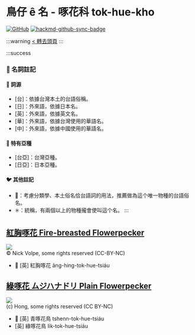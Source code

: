 # 鳥仔 ê 名 - 啄花科 tok-hue-kho

[![GitHub](https://img.shields.io/badge/GitHub-black?logo=github)](https://github.com/siansiansu/tsiau-a-e-mia)
[![hackmd-github-sync-badge](https://hackmd.io/8v0bPYSfTviSYzohUdQgPg/badge)](https://hackmd.io/8v0bPYSfTviSYzohUdQgPg)

:::warning
[< 轉去頭頁](https://hackmd.io/@siansiansu/Hy4VzNvha)
:::

:::success
### 📖 名詞註記

#### 📎 詞源

- [台]：依據台灣本土的台語俗稱。
- [日]：外來語，依據日本名。
- [英]：外來語，依據英文名。
- [華]：外來語，依據台灣使用的華語名。
- [中]：外來語，依據中國使用的華語名。

#### 🎏 特有亞種

- [台亞]：台灣亞種。
- [日亞]：日本亞種。

#### 🐦 其他註記

- 🎯：考慮分類學、本土俗名佮台語詞的用法，推薦做為這个唯一物種的台語俗名。
- ✳️：統稱，有兩個以上的物種攏會使叫這个名。
:::

## [紅胸啄花 Fire-breasted Flowerpecker](https://ebird.org/species/fibflo1)

![](https://inaturalist-open-data.s3.amazonaws.com/photos/363954142/large.jpg)
<br/>
© Nick Volpe, some rights reserved (CC-BY-NC)

- 🎯 [英] 紅胸啄花 âng-hing-tok-hue-tsiáu

## [綠啄花 ムジハナドリ Plain Flowerpecker](https://ebird.org/species/plaflo2)

![](https://inaturalist-open-data.s3.amazonaws.com/photos/20671277/medium.jpeg)
<br/>
(c) Hong, some rights reserved (CC BY-NC)

- 🎯 [英] 青啄花鳥 tshenn-tok-hue-tsiáu
- [英] 綠啄花鳥 li̍k-tok-hue-tsiáu
